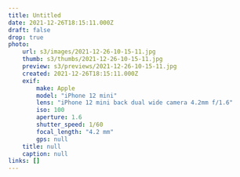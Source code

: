 ```yaml
---
title: Untitled
date: 2021-12-26T18:15:11.000Z
draft: false
drop: true
photo:
    url: s3/images/2021-12-26-10-15-11.jpg
    thumb: s3/thumbs/2021-12-26-10-15-11.jpg
    preview: s3/previews/2021-12-26-10-15-11.jpg
    created: 2021-12-26T18:15:11.000Z
    exif:
        make: Apple
        model: "iPhone 12 mini"
        lens: "iPhone 12 mini back dual wide camera 4.2mm f/1.6"
        iso: 100
        aperture: 1.6
        shutter_speed: 1/60
        focal_length: "4.2 mm"
        gps: null
    title: null
    caption: null
links: []
---
```

